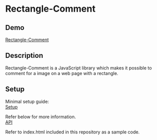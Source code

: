 # Rectangle-Comment

## Demo

[Rectangle-Comment](http://unimal-jp.github.io/Rectangle-Comment/)

## Description

Rectangle-Comment is a JavaScript library which makes it possible to comment for a image on a web page with a rectangle.

## Setup

Minimal setup guide:  
[Setup](https://github.com/unimal-jp/Rectangle-Comment/wiki/Setup)

Refer below for more information.  
[API](https://github.com/unimal-jp/Rectangle-Comment/wiki/API)

Refer to index.html included in this repository as a sample code.
